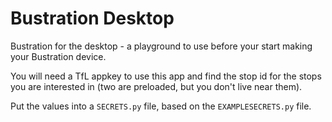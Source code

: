 # Bustration Desktop

Bustration for the desktop - a playground to use before your start making your Bustration device.

You will need a TfL appkey to use this app and find the stop id for the stops you are interested in (two are preloaded, but you don't live near them).

Put the values into a `SECRETS.py` file, based on the `EXAMPLESECRETS.py` file.



